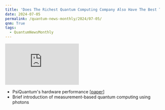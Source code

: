 ```yaml
---
title: 'Does The Richest Quantum Computing Company Also Have The Best Technology?'
date: 2024-07-05
permalink: /quantum-news-monthly/2024/07-05/
qnm: True
tags:
  - QuantumNewsMonthly
---
```


<iframe width="240" height="135" src="https://www.youtube.com/embed/DrygPo48v40?si=NP8OMyvvUGN89JFw" title="YouTube video player" frameborder="0" allow="accelerometer; autoplay; clipboard-write; encrypted-media; gyroscope; picture-in-picture; web-share" referrerpolicy="strict-origin-when-cross-origin" allowfullscreen></iframe>

- PsiQuantum's hardware performance  [[paper](https://arxiv.org/abs/2404.17570)]
- Brief introduction of measurement-based quantum computing using photons
